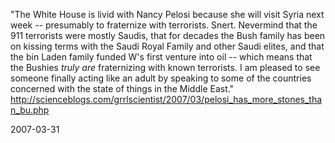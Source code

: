 "The White House is livid with Nancy Pelosi because she will visit Syria next week -- presumably to fraternize with terrorists. Snert. Nevermind that the 911 terrorists were mostly Saudis, that for decades the Bush family has been on kissing terms with the Saudi Royal Family and other Saudi elites, and that the bin Laden family funded W's first venture into oil -- which means that the Bushies _truly are_ fraternizing with known terrorists. I am pleased to see someone finally acting like an adult by speaking to some of the countries concerned with the state of things in the Middle East." http://scienceblogs.com/grrlscientist/2007/03/pelosi_has_more_stones_than_bu.php

2007-03-31